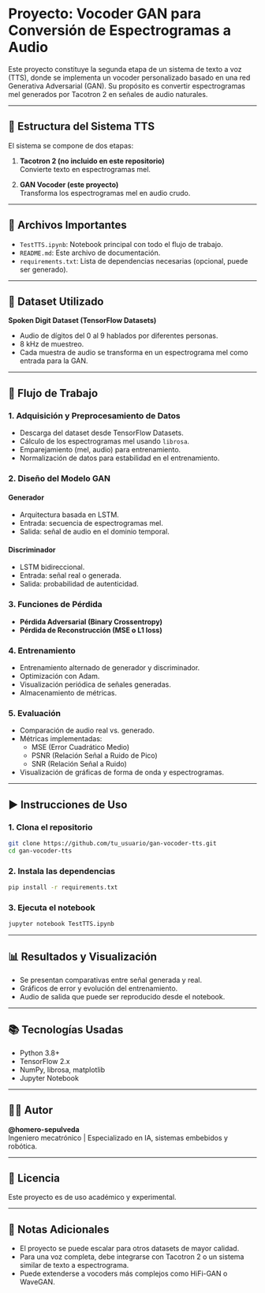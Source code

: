# Proyecto: Vocoder GAN para Conversión de Espectrogramas a Audio

Este proyecto constituye la segunda etapa de un sistema de texto a voz (TTS), donde se implementa un vocoder personalizado basado en una red Generativa Adversarial (GAN). Su propósito es convertir espectrogramas mel generados por Tacotron 2 en señales de audio naturales.

---

## 🔧 Estructura del Sistema TTS

El sistema se compone de dos etapas:

1. **Tacotron 2 (no incluido en este repositorio)**  
   Convierte texto en espectrogramas mel.

2. **GAN Vocoder (este proyecto)**  
   Transforma los espectrogramas mel en audio crudo.

---

## 📁 Archivos Importantes

- `TestTTS.ipynb`: Notebook principal con todo el flujo de trabajo.
- `README.md`: Este archivo de documentación.
- `requirements.txt`: Lista de dependencias necesarias (opcional, puede ser generado).

---

## 🧪 Dataset Utilizado

**Spoken Digit Dataset (TensorFlow Datasets)**  
- Audio de dígitos del 0 al 9 hablados por diferentes personas.
- 8 kHz de muestreo.
- Cada muestra de audio se transforma en un espectrograma mel como entrada para la GAN.

---

## 🔄 Flujo de Trabajo

### 1. Adquisición y Preprocesamiento de Datos

- Descarga del dataset desde TensorFlow Datasets.
- Cálculo de los espectrogramas mel usando `librosa`.
- Emparejamiento (mel, audio) para entrenamiento.
- Normalización de datos para estabilidad en el entrenamiento.

### 2. Diseño del Modelo GAN

#### Generador
- Arquitectura basada en LSTM.
- Entrada: secuencia de espectrogramas mel.
- Salida: señal de audio en el dominio temporal.

#### Discriminador
- LSTM bidireccional.
- Entrada: señal real o generada.
- Salida: probabilidad de autenticidad.

### 3. Funciones de Pérdida

- **Pérdida Adversarial (Binary Crossentropy)**
- **Pérdida de Reconstrucción (MSE o L1 loss)**

### 4. Entrenamiento

- Entrenamiento alternado de generador y discriminador.
- Optimización con Adam.
- Visualización periódica de señales generadas.
- Almacenamiento de métricas.

### 5. Evaluación

- Comparación de audio real vs. generado.
- Métricas implementadas:
  - MSE (Error Cuadrático Medio)
  - PSNR (Relación Señal a Ruido de Pico)
  - SNR (Relación Señal a Ruido)
- Visualización de gráficas de forma de onda y espectrogramas.

---

## ▶️ Instrucciones de Uso

### 1. Clona el repositorio

```bash
git clone https://github.com/tu_usuario/gan-vocoder-tts.git
cd gan-vocoder-tts
```

### 2. Instala las dependencias

```bash
pip install -r requirements.txt
```

### 3. Ejecuta el notebook

```bash
jupyter notebook TestTTS.ipynb
```

---

## 📊 Resultados y Visualización

- Se presentan comparativas entre señal generada y real.
- Gráficos de error y evolución del entrenamiento.
- Audio de salida que puede ser reproducido desde el notebook.

---

## 📚 Tecnologías Usadas

- Python 3.8+
- TensorFlow 2.x
- NumPy, librosa, matplotlib
- Jupyter Notebook

---

## 👨‍💻 Autor

**@homero-sepulveda**  
Ingeniero mecatrónico | Especializado en IA, sistemas embebidos y robótica.

---

## 📄 Licencia

Este proyecto es de uso académico y experimental.

---

## 📝 Notas Adicionales

- El proyecto se puede escalar para otros datasets de mayor calidad.
- Para una voz completa, debe integrarse con Tacotron 2 o un sistema similar de texto a espectrograma.
- Puede extenderse a vocoders más complejos como HiFi-GAN o WaveGAN.

